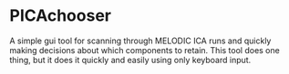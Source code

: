 # PICAchooser
 A simple gui tool for scanning through MELODIC ICA runs and quickly making decisions about which components to retain.  This tool does one thing, but it does it quickly and easily using only keyboard input.
